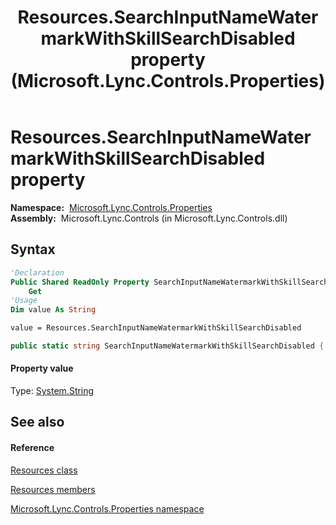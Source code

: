 ﻿---
title: Resources.SearchInputNameWatermarkWithSkillSearchDisabled property  (Microsoft.Lync.Controls.Properties)
TOCTitle: 'SearchInputNameWatermarkWithSkillSearchDisabled property '
ms:assetid: P:Microsoft.Lync.Controls.Properties.Resources.SearchInputNameWatermarkWithSkillSearchDisabled_DI_3_UC_OCS14MrefLyncWPF
ms:mtpsurl: https://msdn.microsoft.com/en-us/library/microsoft.lync.controls.properties.resources.searchinputnamewatermarkwithskillsearchdisabled_di_3_uc_ocs14mreflyncwpf(v=office.15)
ms:contentKeyID: 48598834
ms.date: 07/28/2014
mtps_version: v=office.15
f1_keywords:
- Microsoft.Lync.Controls.Properties.Resources.SearchInputNameWatermarkWithSkillSearchDisabled
dev_langs:
- CSharp
- JScript
- VB
- other
---

# Resources.SearchInputNameWatermarkWithSkillSearchDisabled property

**Namespace:**  [Microsoft.Lync.Controls.Properties](microsoft-lync-controls-properties-namespace_1.md)  
**Assembly:**  Microsoft.Lync.Controls (in Microsoft.Lync.Controls.dll)

## Syntax

``` vb
'Declaration
Public Shared ReadOnly Property SearchInputNameWatermarkWithSkillSearchDisabled As String
    Get
'Usage
Dim value As String

value = Resources.SearchInputNameWatermarkWithSkillSearchDisabled
```

``` csharp
public static string SearchInputNameWatermarkWithSkillSearchDisabled { get; }
```

#### Property value

Type: [System.String](http://msdn2.microsoft.com/en-us/library/s1wwdcbf)  

## See also

#### Reference

[Resources class](resources-class-microsoft-lync-controls-properties_1.md)

[Resources members](resources-members-microsoft-lync-controls-properties_1.md)

[Microsoft.Lync.Controls.Properties namespace](microsoft-lync-controls-properties-namespace_1.md)


